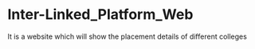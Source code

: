 # Inter-Linked_Platform_Web
It is a website which will show the placement details of different colleges 
